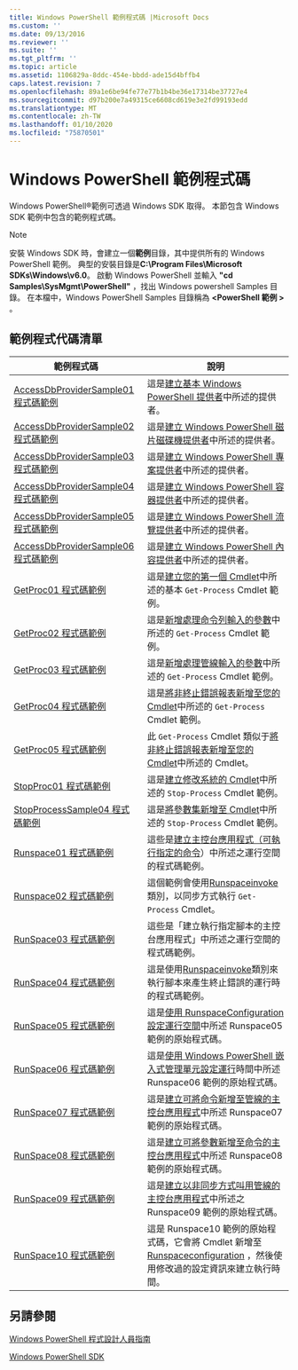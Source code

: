 ```yaml
---
title: Windows PowerShell 範例程式碼 |Microsoft Docs
ms.custom: ''
ms.date: 09/13/2016
ms.reviewer: ''
ms.suite: ''
ms.tgt_pltfrm: ''
ms.topic: article
ms.assetid: 1106829a-8ddc-454e-bbdd-ade15d4bffb4
caps.latest.revision: 7
ms.openlocfilehash: 89a1e6be94fe77e77b1b4be36e17314be37727e4
ms.sourcegitcommit: d97b200e7a49315ce6608cd619e3e2fd99193edd
ms.translationtype: MT
ms.contentlocale: zh-TW
ms.lasthandoff: 01/10/2020
ms.locfileid: "75870501"
---
```

# <a name="windows-powershell-sample-code"></a>Windows PowerShell 範例程式碼

Windows PowerShell®範例可透過 Windows SDK 取得。 本節包含 Windows SDK 範例中包含的範例程式碼。

> [!NOTE]
> 安裝 Windows SDK 時，會建立一個**範例**目錄，其中提供所有的 Windows PowerShell 範例。 典型的安裝目錄是**C:\Program Files\Microsoft SDKs\Windows\v6.0**。 啟動 Windows PowerShell 並輸入 **"cd Samples\SysMgmt\PowerShell"** ，找出 Windows powershell Samples 目錄。 在本檔中，Windows PowerShell Samples 目錄稱為 **\<PowerShell 範例 >** 。

## <a name="sample-code-listing"></a>範例程式代碼清單

|                                    範例程式碼                                    |                                                                                                                                           說明                                                                                                                                           |
| --------------------------------------------------------------------------------- | ----------------------------------------------------------------------------------------------------------------------------------------------------------------------------------------------------------------------------------------------------------------------------------------------- |
| [AccessDbProviderSample01 程式碼範例](./accessdbprovidersample01-code-sample.md) | 這是[建立基本 Windows PowerShell 提供者](./creating-a-basic-windows-powershell-provider.md)中所述的提供者。                                                                                                                                                            |
| [AccessDbProviderSample02 程式碼範例](./accessdbprovidersample02-code-sample.md) | 這是[建立 Windows PowerShell 磁片磁碟機提供者](./creating-a-windows-powershell-drive-provider.md)中所述的提供者。                                                                                                                                                            |
| [AccessDbProviderSample03 程式碼範例](./accessdbprovidersample03-code-sample.md) | 這是[建立 Windows PowerShell 專案提供者](./creating-a-windows-powershell-item-provider.md)中所述的提供者。                                                                                                                                                              |
| [AccessDbProviderSample04 程式碼範例](./accessdbprovidersample04-code-sample.md) | 這是[建立 Windows PowerShell 容器提供者](./creating-a-windows-powershell-container-provider.md)中所述的提供者。                                                                                                                                                    |
| [AccessDbProviderSample05 程式碼範例](./accessdbprovidersample05-code-sample.md) | 這是[建立 Windows PowerShell 流覽提供者](./creating-a-windows-powershell-navigation-provider.md)中所述的提供者。                                                                                                                                                  |
| [AccessDbProviderSample06 程式碼範例](./accessdbprovidersample06-code-sample.md) | 這是[建立 Windows PowerShell 內容提供者](./creating-a-windows-powershell-content-provider.md)中所述的提供者。                                                                                                                                                        |
| [GetProc01 程式碼範例](./getproc01-code-samples.md)                             | 這是[建立您的第一個 Cmdlet](../cmdlet/creating-a-cmdlet-without-parameters.md)中所述的基本 `Get-Process` Cmdlet 範例。                                                                                                                                                     |
| [GetProc02 程式碼範例](./getproc02-code-samples.md)                             | 這是[新增處理命令列輸入的參數](../cmdlet/adding-parameters-that-process-command-line-input.md)中所述的 `Get-Process` Cmdlet 範例。                                                                                                                       |
| [GetProc03 程式碼範例](./getproc03-code-samples.md)                             | 這是[新增處理管線輸入的參數](../cmdlet/adding-parameters-that-process-pipeline-input.md)中所述的 `Get-Process` Cmdlet 範例。                                                                                                                               |
| [GetProc04 程式碼範例](./getproc04-code-samples.md)                             | 這是[將非終止錯誤報表新增至您的 Cmdlet](../cmdlet/adding-non-terminating-error-reporting-to-your-cmdlet.md)中所述的 `Get-Process` Cmdlet 範例。                                                                                                                |
| [GetProc05 程式碼範例](./getproc05-code-samples.md)                             | 此 `Get-Process` Cmdlet 類似于[將非終止錯誤報表新增至您的 Cmdlet](../cmdlet/adding-non-terminating-error-reporting-to-your-cmdlet.md)中所述的 Cmdlet。                                                                                                     |
| [StopProc01 程式碼範例](./stopproc01-code-samples.md)                           | 這是[建立修改系統的 Cmdlet](../cmdlet/creating-a-cmdlet-that-modifies-the-system.md)中所述的 `Stop-Process` Cmdlet 範例。                                                                                                                                    |
| [StopProcessSample04 程式碼範例](./stopprocesssample04-code-samples.md)         | 這是[將參數集新增至 Cmdlet](../cmdlet/adding-parameter-sets-to-a-cmdlet.md)中所述的 `Stop-Process` Cmdlet 範例。                                                                                                                                                      |
| [Runspace01 程式碼範例](./runspace01-code-samples.md)                           | 這些是[建立主控台應用程式（可執行指定的命令](/dotnet/csharp/programming-guide/inside-a-program/hello-world-your-first-program)）中所述之運行空間的程式碼範例。                                                                                      |
| [Runspace02 程式碼範例](./runspace02-code-samples.md)                           | 這個範例會使用[Runspaceinvoke](/dotnet/api/System.Management.Automation.RunspaceInvoke)類別，以同步方式執行 `Get-Process` Cmdlet。                                                                                                            |
| [RunSpace03 程式碼範例](./runspace03-code-samples.md)                           | 這些是「建立執行指定腳本的主控台應用程式」中所述之運行空間的程式碼範例。                                                                                                                                                                         |
| [RunSpace04 程式碼範例](./runspace04-code-samples.md)                           | 這是使用[Runspaceinvoke](/dotnet/api/System.Management.Automation.RunspaceInvoke)類別來執行腳本來產生終止錯誤的運行時的程式碼範例。                                                                         |
| [RunSpace05 程式碼範例](./runspace05-code-sample.md)                             | 這是[使用 RunspaceConfiguration 設定運行空間](https://msdn.microsoft.com/42681d19-2d05-4975-befd-afb1990e79b2)中所述 Runspace05 範例的原始程式碼。                                                                                                           |
| [RunSpace06 程式碼範例](./runspace06-code-sample.md)                             | 這是[使用 Windows PowerShell 嵌入式管理單元設定運行](https://msdn.microsoft.com/a7289ee8-9732-49ee-91c7-d533e9538b83)時間中所述 Runspace06 範例的原始程式碼。                                                                                                    |
| [RunSpace07 程式碼範例](./runspace07-code-sample.md)                             | 這是[建立可將命令新增至管線的主控台應用程式](https://msdn.microsoft.com/01eb7808-e97b-4905-80be-9e2fa38c262e)中所述 Runspace07 範例的原始程式碼。                                                                                              |
| [RunSpace08 程式碼範例](./runspace08-code-sample.md)                             | 這是[建立可將參數新增至命令的主控台應用程式](https://msdn.microsoft.com/848b2b46-60f1-4a86-b448-cfc7c0cccfba)中所述 Runspace08 範例的原始程式碼。                                                                                             |
| [RunSpace09 程式碼範例](./runspace09-code-sample.md)                             | 這是[建立以非同步方式叫用管線的主控台應用程式](https://msdn.microsoft.com/198c1c94-2a06-457e-93ce-c0d910618e47)中所述之 Runspace09 範例的原始程式碼。                                                                                        |
| [RunSpace10 程式碼範例](./runspace10-code-sample.md)                             | 這是 Runspace10 範例的原始程式碼，它會將 Cmdlet 新增至[Runspaceconfiguration](/dotnet/api/System.Management.Automation.Runspaces.RunspaceConfiguration) ，然後使用修改過的設定資訊來建立執行時間。 |

## <a name="see-also"></a>另請參閱

[Windows PowerShell 程式設計人員指南](./windows-powershell-programmer-s-guide.md)

[Windows PowerShell SDK](../windows-powershell-reference.md)